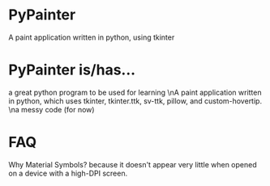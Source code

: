 # PyPainter
A paint application written in python, using tkinter
# PyPainter is/has...
a great python program to be used for learning
\nA paint application written in python, which uses tkinter, tkinter.ttk, sv-ttk, pillow, and custom-hovertip.
\na messy code (for now)
# FAQ
Why Material Symbols? because it doesn't appear very little when opened on a device with a high-DPI screen.
